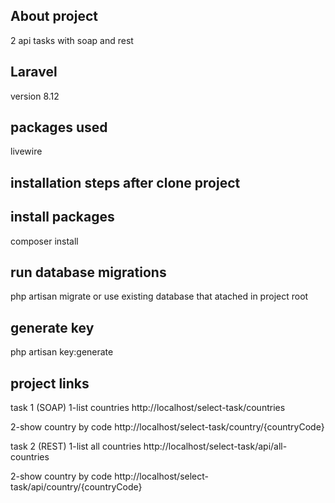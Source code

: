 ## About project

2 api tasks with soap and rest

## Laravel

version 8.12


## packages used

livewire

## installation steps after clone project

## install packages

composer install

## run database migrations

php artisan migrate 
or use existing database that atached in project root

## generate key

php artisan key:generate

## project links

task 1 (SOAP)
1-list countries
http://localhost/select-task/countries

2-show country by code
http://localhost/select-task/country/{countryCode}


task 2 (REST)
1-list all countries
http://localhost/select-task/api/all-countries

2-show country by code
http://localhost/select-task/api/country/{countryCode}

